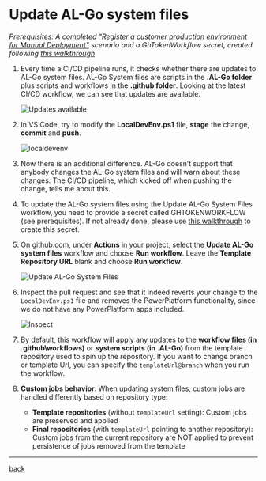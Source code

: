# Update AL-Go system files

*Prerequisites: A completed ["Register a customer production environment for Manual Deployment"](Scenarios/RegisterProductionEnvironment.md) scenario and a GhTokenWorkflow secret, created following [this walkthrough](GhTokenWorkflow.md)*

1. Every time a CI/CD pipeline runs, it checks whether there are updates to AL-Go system files. AL-Go System files are scripts in the **.AL-Go folder** plus scripts and workflows in the **.github folder**. Looking at the latest CI/CD workflow, we can see that updates are available.

   ![Updates available](https://github.com/user-attachments/assets/81b20bd1-2fe9-4c03-970c-74c9f92ba726)

1. In VS Code, try to modify the **LocalDevEnv.ps1** file, **stage** the change, **commit** and **push**.

   ![localdevenv](https://github.com/microsoft/AL-Go/assets/10775043/9eb67bc0-5460-44c5-8ede-fc8f6545a821)

1. Now there is an additional difference. AL-Go doesn’t support that anybody changes the AL-Go system files and will warn about these changes. The CI/CD pipeline, which kicked off when pushing the change, tells me about this.

1. To update the AL-Go system files using the Update AL-Go System Files workflow, you need to provide a secret called GHTOKENWORKFLOW (see prerequisites). If not already done, please use [this walkthrough](GhTokenWorkflow.md) to create this secret.

1. On github.com, under **Actions** in your project, select the **Update AL-Go system files** workflow and choose **Run workflow**. Leave the **Template Repository URL** blank and choose **Run workflow**.

   ![Update AL-Go System Files](https://github.com/user-attachments/assets/890990e3-7681-4abe-ab93-b99eab75ebbe)

1. Inspect the pull request and see that it indeed reverts your change to the `LocalDevEnv.ps1` file and removes the PowerPlatform functionality, since we do not have any PowerPlatform apps included.

   ![Inspect](https://github.com/user-attachments/assets/faf9f848-85c0-4871-9e52-1fec2e1a70b8)

1. By default, this workflow will apply any updates to the **workflow files (in .github\\workflows)** or **system scripts (in .AL-Go)** from the template repository used to spin up the repository. If you want to change branch or template Url, you can specify the `templateUrl@branch` when you run the workflow.

1. **Custom jobs behavior**: When updating system files, custom jobs are handled differently based on repository type:
   - **Template repositories** (without `templateUrl` setting): Custom jobs are preserved and applied
   - **Final repositories** (with `templateUrl` pointing to another repository): Custom jobs from the current repository are NOT applied to prevent persistence of jobs removed from the template

______________________________________________________________________

[back](../README.md)
